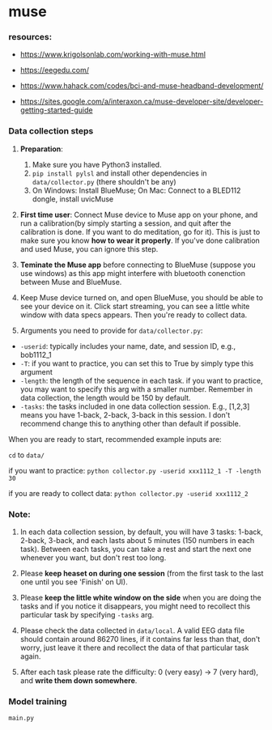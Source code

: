 # muse

### resources:

- https://www.krigolsonlab.com/working-with-muse.html

- https://eegedu.com/

- https://www.hahack.com/codes/bci-and-muse-headband-development/

- https://sites.google.com/a/interaxon.ca/muse-developer-site/developer-getting-started-guide

### Data collection steps
1. **Preparation**: 
    1) Make sure you have Python3 installed.
    2) `pip install pylsl` and install other dependencies in `data/collector.py` (there shouldn't be any)
    3) On Windows: Install BlueMuse; On Mac: Connect to a BLED112 dongle, install uvicMuse

2. **First time user**: Connect Muse device to Muse app on your phone, and run a calibration(by simply starting a session, and quit after the calibration is done. If you want to do meditation, go for it). This is just to make sure you know **how to wear it properly**. If you've done calibration and used Muse, you can ignore this step.

3. **Teminate the Muse app** before connecting to BlueMuse (suppose you use windows) as this app might interfere with bluetooth conenction between Muse and BlueMuse.

4. Keep Muse device turned on, and open BlueMuse, you should be able to see your device on it. Click start streaming, you can see a little white window with data specs appears. Then you're ready to collect data. 

5. Arguments you need to provide for `data/collector.py`:
- `-userid`: typically includes your name, date, and session ID, e.g., bob1112_1
- `-T`: if you want to practice, you can set this to True by simply type this argument
- `-length`: the length of the sequence in each task. if you want to practice, you may want to specify this arg with a smaller number. Remember in data collection, the length would be 150 by default.
- `-tasks`: the tasks included in one data collection session. E.g., [1,2,3] means you have 1-back, 2-back, 3-back in this session. I don't recommend change this to anything other than default if possible. 

When you are ready to start, recommended example inputs are:

`cd` to `data/`

if you want to practice: `python collector.py -userid xxx1112_1 -T -length 30`

if you are ready to collect data: `python collector.py -userid xxx1112_2`


### Note:

1. In each data collection session, by default, you will have 3 tasks: 1-back, 2-back, 3-back, and each lasts about 5 minutes (150 numbers in each task). Between each tasks, you can take a rest and start the next one whenever you want, but don't rest too long.

2. Please **keep heaset on during one session** (from the first task to the last one until you see 'Finish' on UI).

3. Please **keep the little white window on the side** when you are doing the tasks and if you notice it disappears, you might need to recollect this particular task by specifying `-tasks` arg.

4. Please check the data collected in `data/local`. A valid EEG data file should contain around 86270 lines, if it contains far less than that, don't worry, just leave it there and recollect the data of that particular task again. 

5. After each task please rate the difficulty: 0 (very easy) -> 7 (very hard), and **write them down somewhere**.

### Model training
`main.py`
